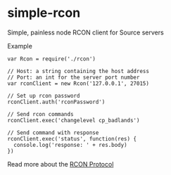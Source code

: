 simple-rcon
===========

Simple, painless node RCON client for Source servers

Example

```
var Rcon = require('./rcon')

// Host: a string containing the host address
// Port: an int for the server port number
var rconClient = new Rcon('127.0.0.1', 27015)

// Set up rcon password
rconClient.auth('rconPassword')

// Send rcon commands
rconClient.exec('changelevel cp_badlands')

// Send command with response
rconClient.exec('status', function(res) {
  console.log('response: ' + res.body)
})
```
Read more about the [RCON Protocol](https://developer.valvesoftware.com/wiki/Source_RCON_Protocol)
